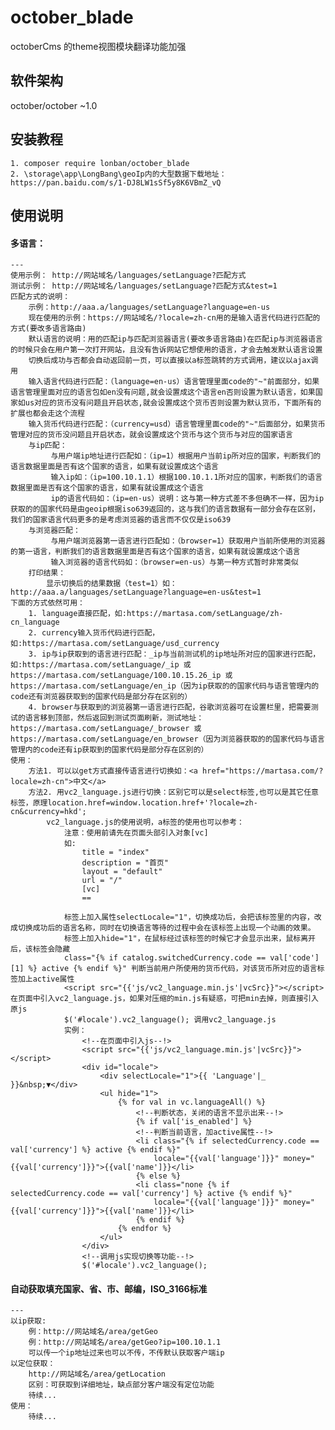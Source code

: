 # october_blade
octoberCms 的theme视图模块翻译功能加强

## 软件架构
october/october ~1.0

## 安装教程
    1. composer require lonban/october_blade
    2. \storage\app\LongBang\geoIp内的大型数据下载地址：https://pan.baidu.com/s/1-DJ8LW1sSf5y8K6VBmZ_vQ

## 使用说明

#### 多语言：
    ---
    使用示例： http://网站域名/languages/setLanguage?匹配方式
    测试示例： http://网站域名/languages/setLanguage?匹配方式&test=1
    匹配方式的说明：
        示例：http://aaa.a/languages/setLanguage?language=en-us
        现在使用的示例：https://网站域名/?locale=zh-cn用的是输入语言代码进行匹配的方式(要改多语言路由)
        默认语言的说明：用的匹配ip与匹配浏览器语言(要改多语言路由)在匹配ip与浏览器语言的时候只会在用户第一次打开网站，且没有告诉网站它想使用的语言，才会去触发默认语言设置
        切换后成功与否都会自动返回前一页，可以直接以a标签跳转的方式调用，建议以ajax调用
        输入语言代码进行匹配：（language=en-us）语言管理里面code的"~"前面部分，如果语言管理里面对应的语言包如en没有问题,就会设置成这个语言en否则设置为默认语言，如果国家如us对应的货币没有问题且开启状态,就会设置成这个货币否则设置为默认货币，下面所有的扩展也都会走这个流程
        输入货币代码进行匹配：（currency=usd）语言管理里面code的"~"后面部分，如果货币管理对应的货币没问题且开启状态，就会设置成这个货币与这个货币与对应的国家语言
        与ip匹配：
             与用户端ip地址进行匹配如：（ip=1）根据用户当前ip所对应的国家，判断我们的语言数据里面是否有这个国家的语言，如果有就设置成这个语言
             输入ip如：（ip=100.10.1.1）根据100.10.1.1所对应的国家，判断我们的语言数据里面是否有这个国家的语言，如果有就设置成这个语言
             ip的语言代码如：（ip=en-us）说明：这与第一种方式差不多但确不一样，因为ip获取的的国家代码是由geoip根据iso639返回的，这与我们的语言数据有一部分会存在区别，我们的国家语言代码更多的是考虑浏览器的语言而不仅仅是iso639
        与浏览器匹配：
             与用户端浏览器第一语言进行匹配如：（browser=1）获取用户当前所使用的浏览器的第一语言，判断我们的语言数据里面是否有这个国家的语言，如果有就设置成这个语言
             输入浏览器的语言代码如：（browser=en-us）与第一种方式暂时非常类似
        打印结果：
            显示切换后的结果数据（test=1）如：http://aaa.a/languages/setLanguage?language=en-us&test=1
    下面的方式依然可用：
        1. language直接匹配，如:https://martasa.com/setLanguage/zh-cn_language
        2. currency输入货币代码进行匹配，如:https://martasa.com/setLanguage/usd_currency
        3. ip与ip获取到的语言进行匹配：_ip与当前测试机的ip地址所对应的国家进行匹配，如:https://martasa.com/setLanguage/_ip 或 https://martasa.com/setLanguage/100.10.15.26_ip 或https://martasa.com/setLanguage/en_ip（因为ip获取的的国家代码与语言管理内的code还有浏览器获取到的国家代码是部分存在区别的）
        4. browser与获取到的浏览器第一语言进行匹配，谷歌浏览器可在设置栏里，把需要测试的语言移到顶部，然后返回到测试页面刷新，测试地址：https://martasa.com/setLanguage/_browser 或https://martasa.com/setLanguage/en_browser（因为浏览器获取的的国家代码与语言管理内的code还有ip获取到的国家代码是部分存在区别的）
    使用：
        方法1. 可以以get方式直接传语言进行切换如：<a href="https://martasa.com/?locale=zh-cn">中文</a>
        方法2. 用vc2_language.js进行切换：区别它可以是select标签,也可以是其它任意标签，原理location.href=window.location.href+'?locale=zh-cn&currency=hkd';
            vc2_language.js的使用说明，a标签的使用也可以参考：
                注意：使用前请先在页面头部引入对象[vc]
                如:
                    title = "index"
                    description = "首页"
                    layout = "default"
                    url = "/"
                    [vc]
                    ==

                标签上加入属性selectLocale="1"，切换成功后，会把该标签里的内容，改成切换成功后的语言名称，同时在切换语言等待的过程中会在该标签上出现一个动画的效果。
                标签上加入hide="1"，在鼠标经过该标签的时候它才会显示出来，鼠标离开后，该标签会隐藏
                class="{% if catalog.switchedCurrency.code == val['code'][1] %} active {% endif %}" 判断当前用户所使用的货币代码，对该货币所对应的语言标签加上active属性
                <script src="{{'js/vc2_language.min.js'|vcSrc}}"></script> 在页面中引入vc2_language.js，如果对压缩的min.js有疑惑，可把min去掉，则直接引入原js
                $('#locale').vc2_language(); 调用vc2_language.js
                实例：
                    <!--在页面中引入js--!>
                    <script src="{{'js/vc2_language.min.js'|vcSrc}}"></script>
                    <div id="locale">
                        <div selectLocale="1">{{ 'Language'|_ }}&nbsp;▼</div>
                        <ul hide="1">
                            {% for val in vc.languageAll() %}
                                <!--判断状态，关闭的语言不显示出来--!>
                                {% if val['is_enabled'] %}
                                <!--判断当前语言，加active属性--!>
                                <li class="{% if selectedCurrency.code == val['currency'] %} active {% endif %}"
                                    locale="{{val['language']}}" money="{{val['currency']}}">{{val['name']}}</li>
                                {% else %}
                                <li class="none {% if selectedCurrency.code == val['currency'] %} active {% endif %}"
                                    locale="{{val['language']}}" money="{{val['currency']}}">{{val['name']}}</li>
                                {% endif %}
                            {% endfor %}
                        </ul>
                    </div>
                    <!--调用js实现切换等功能--!>
                    $('#locale').vc2_language();

#### 自动获取填充国家、省、市、邮编，ISO_3166标准
    ---
    以ip获取:
        例：http://网站域名/area/getGeo
        例：http://网站域名/area/getGeo?ip=100.10.1.1
        可以传一个ip地址过来也可以不传，不传默认获取客户端ip
    以定位获取：
        http://网站域名/area/getLocation
        区别：可获取到详细地址，缺点部分客户端没有定位功能
        待续...
    使用：
        待续...